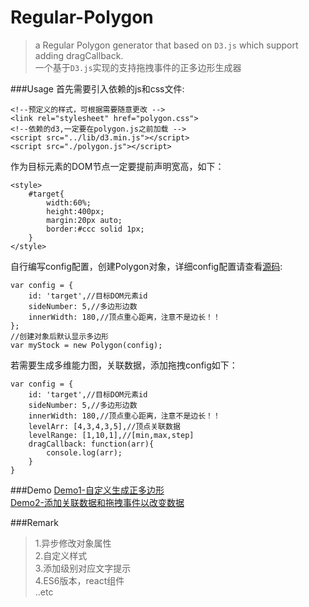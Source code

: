 # Regular-Polygon
>a Regular Polygon generator that based on `D3.js` which support adding dragCallback.   
一个基于`D3.js`实现的支持拖拽事件的正多边形生成器

###Usage
首先需要引入依赖的js和css文件:  

    <!--预定义的样式，可根据需要随意更改 -->
    <link rel="stylesheet" href="polygon.css">
    <!--依赖的d3,一定要在polygon.js之前加载 -->
    <script src="../lib/d3.min.js"></script>
    <script src="./polygon.js"></script>

作为目标元素的DOM节点一定要提前声明宽高，如下：

    <style>
        #target{
            width:60%;
			height:400px;
			margin:20px auto;
			border:#ccc solid 1px;
        }
    </style>
自行编写config配置，创建Polygon对象，详细config配置请查看[源码](./polygon.js "polygon.js"):

    var config = {
        id: 'target',//目标DOM元素id
        sideNumber: 5,//多边形边数
        innerWidth: 180,//顶点重心距离，注意不是边长！！
    };
    //创建对象后默认显示多边形
    var myStock = new Polygon(config);

若需要生成多维能力图，关联数据，添加拖拽config如下：

    var config = {
        id: 'target',//目标DOM元素id
        sideNumber: 5,//多边形边数
        innerWidth: 180,//顶点重心距离，注意不是边长！！
        levelArr: [4,3,4,3,5],//顶点关联数据
        levelRange: [1,10,1],//[min,max,step]
        dragCallback: function(arr){
            console.log(arr);
        }
    }

###Demo
[Demo1-自定义生成正多边形](./demo1.html "自定义生成正多边形")   
[Demo2-添加关联数据和拖拽事件以改变数据](./demo2.html "添加关联数据和拖拽事件以改变数据")

###Remark
>1.异步修改对象属性  
2.自定义样式  
3.添加级别对应文字提示  
4.ES6版本，react组件   
..etc
